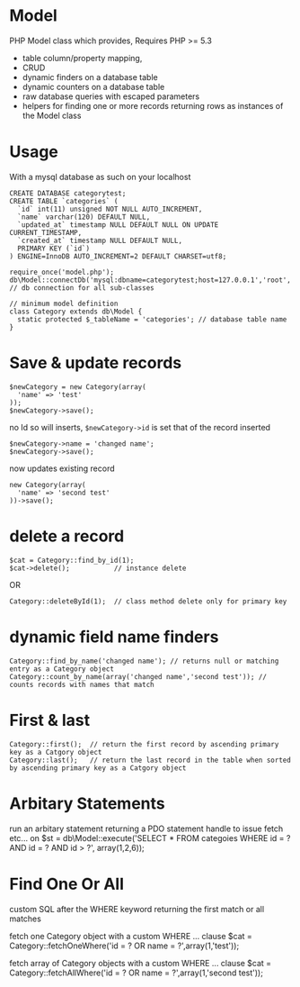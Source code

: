 Model
=====

PHP Model class which provides, Requires PHP >= 5.3

* table column/property mapping,
* CRUD
* dynamic finders on a database table
* dynamic counters on a database table
* raw database queries with escaped parameters
* helpers for finding one or more records returning rows as instances of the Model class

Usage
=====

With a mysql database as such on your localhost

    CREATE DATABASE categorytest;
    CREATE TABLE `categories` (
      `id` int(11) unsigned NOT NULL AUTO_INCREMENT,
      `name` varchar(120) DEFAULT NULL,
      `updated_at` timestamp NULL DEFAULT NULL ON UPDATE CURRENT_TIMESTAMP,
      `created_at` timestamp NULL DEFAULT NULL,
      PRIMARY KEY (`id`)
    ) ENGINE=InnoDB AUTO_INCREMENT=2 DEFAULT CHARSET=utf8;

    require_once('model.php');
    db\Model::connectDb('mysql:dbname=categorytest;host=127.0.0.1','root','');    // db connection for all sub-classes

    // minimum model definition
    class Category extends db\Model {
      static protected $_tableName = 'categories'; // database table name
    }

Save & update records
=====================

    $newCategory = new Category(array(
      'name' => 'test'
    ));
    $newCategory->save();

no Id so will inserts, `$newCategory->id` is set that of the record inserted

    $newCategory->name = 'changed name';
    $newCategory->save();

now updates existing record

    new Category(array(
      'name' => 'second test'
    ))->save();

delete a record
===============

    $cat = Category::find_by_id(1);
    $cat->delete();           // instance delete

OR

    Category::deleteById(1);  // class method delete only for primary key

dynamic field name finders
==========================
    Category::find_by_name('changed name'); // returns null or matching entry as a Category object
    Category::count_by_name(array('changed name','second test')); // counts records with names that match

First & last
============

    Category::first();  // return the first record by ascending primary key as a Catgory object
    Category::last();   // return the last record in the table when sorted by ascending primary key as a Catgory object

Arbitary Statements
===================
run an arbitary statement returning a PDO statement handle to issue fetch etc... on
    $st = db\Model::execute('SELECT * FROM categoies WHERE id = ? AND id = ? AND id > ?', array(1,2,6));

Find One Or All
===============

custom SQL after the WHERE keyword returning the first match or all matches

fetch one Category object with a custom WHERE ... clause
    $cat = Category::fetchOneWhere('id = ? OR name = ?',array(1,'test'));

fetch array of Category objects with a custom WHERE ... clause
    $cat = Category::fetchAllWhere('id = ? OR name = ?',array(1,'second test'));

